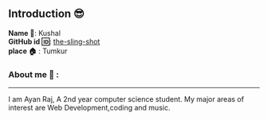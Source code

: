 ## Introduction :sunglasses:
**Name :name_badge:**:     Kushal 
<br>
**GitHub id :id:**: [the-sling-shot](https://github.com/the-sling-shot)
<br>
**place :house:** : Tumkur
### About me :boy: :
---
I am Ayan Raj, A 2nd year computer science student.
My major areas of interest are Web Development,coding and music.
